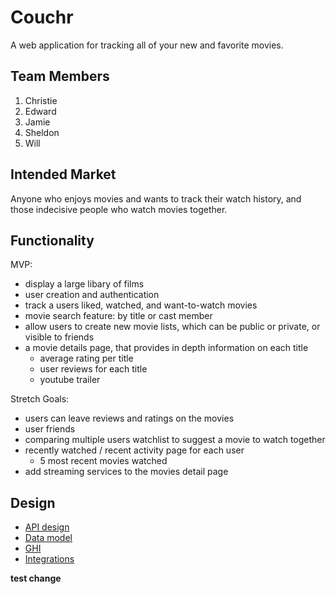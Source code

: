 # Couchr

A web application for tracking all of your new and favorite movies.

## Team Members

1. Christie
2. Edward
3. Jamie
4. Sheldon
5. Will

## Intended Market

Anyone who enjoys movies and wants to track their watch history, and 
those indecisive people who watch movies together.

## Functionality

MVP:

- display a large libary of films
- user creation and authentication
- track a users liked, watched, and want-to-watch movies
- movie search feature: by title or cast member
- allow users to create new movie lists, which can be public or private, 
or visible to friends
- a movie details page, that provides in depth information on each title
    - average rating per title
    - user reviews for each title
    - youtube trailer

Stretch Goals:

- users can leave reviews and ratings on the movies
- user friends
- comparing multiple users watchlist to suggest a movie to watch together
- recently watched / recent activity page for each user
    - 5 most recent movies watched
- add streaming services to the movies detail page

## Design

* [API design](docs/apis.md)
* [Data model](docs/data-model.md)
* [GHI](docs/ghi.md)
* [Integrations](docs/integrations.md)

**test change**